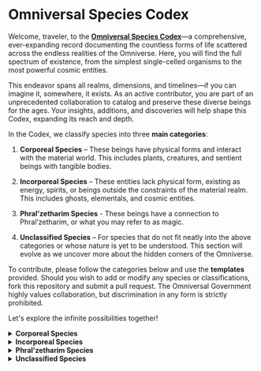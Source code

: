 <style src="../main.css"></style>

# Omniversal Species Codex

Welcome, traveler, to the **[Omniversal Species Codex](..)**—a comprehensive, ever-expanding record documenting the countless forms of life scattered across the endless realities of the Omniverse. Here, you will find the full spectrum of existence, from the simplest single-celled organisms to the most powerful cosmic entities.

This endeavor spans all realms, dimensions, and timelines—if you can imagine it, somewhere, it exists. As an active contributor, you are part of an unprecedented collaboration to catalog and preserve these diverse beings for the ages. Your insights, additions, and discoveries will help shape this Codex, expanding its reach and depth.

In the Codex, we classify species into three **main categories**:

1. **Corporeal Species** – These beings have physical forms and interact with the material world. This includes plants, creatures, and sentient beings with tangible bodies.

2. **Incorporeal Species** – These entities lack physical form, existing as energy, spirits, or beings outside the constraints of the material realm. This includes ghosts, elementals, and cosmic entities.

3. **Phral’zetharim Species** - These beings have a connection to Phral’zetharim, or what you may refer to as magic.

4. **Unclassified Species** – For species that do not fit neatly into the above categories or whose nature is yet to be understood. This section will evolve as we uncover more about the hidden corners of the Omniverse.

To contribute, please follow the categories below and use the **templates** provided. Should you wish to add or modify any species or classifications, fork this repository and submit a pull request. The Omniversal Government highly values collaboration, but discrimination in any form is strictly prohibited.

Let's explore the infinite possibilities together!

<details>
  <summary><strong>Corporeal Species</strong></summary>
  Corporeal species are beings that possess a physical form and exist within the material realm. These entities are tangible and can be perceived through the senses, from the smallest bacteria to the grandest of beasts. They range from plants that thrive in various ecosystems to complex creatures and sentient beings with intelligence and emotions. While they are bound by the laws of physics, corporeal species can possess remarkable adaptations, including evolved traits suited to their environment. They are the most familiar type of life, but their diversity across the Omniverse is limitless.

  <details>
    <summary><strong>Sentient</strong></summary>
    Sentient species possess self-awareness, cognition, and the capacity for abstract thought. They may exhibit language, emotion, social structures, and philosophical introspection. Their actions are not merely instinctual but shaped by intent, curiosity, and often, conflict. Whether forged from matter, or energy, sentient beings leave imprints on reality—through art, war, or wonder.
  </details>

  <details>
    <summary><strong>Non-Sentient</strong></summary>
    Non-sentient species operate without conscious will or abstract reasoning. Their existence is governed by instinct, programming, environmental stimulus, or deeper forces they neither control nor comprehend. Though they may act with complexity, their patterns are not born from self-reflection. Yet even without awareness, their role in the Omniverse is vital—woven into ecosystems, and energy flows.
  </details>
</details>

<details>
  <summary><strong>Incorporeal Species</strong></summary>
  Incorporeal species are entities that exist beyond the physical realm, often intangible and invisible to those bound to the material world. These beings do not have a physical body but instead manifest as energy, consciousness, or spiritual essence. They include spirits, elemental forces, and cosmic entities, often existing in higher dimensions or parallel realities. Incorporeal species can interact with the material realm in subtle ways, such as influencing thoughts, manipulating energies, or guiding destinies. Despite their lack of a physical form, many of these entities possess intelligence, motives, and powers far beyond those of corporeal beings.
  <details>
    <summary><strong>Sentient</strong></summary>
    Sentient species possess self-awareness, cognition, and the capacity for abstract thought. They may exhibit language, emotion, social structures, and philosophical introspection. Their actions are not merely instinctual but shaped by intent, curiosity, and often, conflict. Whether forged from matter, or energy, sentient beings leave imprints on reality—through art, war, or wonder.
  </details>

  <details>
    <summary><strong>Non-Sentient</strong></summary>
    Non-sentient species operate without conscious will or abstract reasoning. Their existence is governed by instinct, programming, environmental stimulus, or deeper forces they neither control nor comprehend. Though they may act with complexity, their patterns are not born from self-reflection. Yet even without awareness, their role in the Omniverse is vital—woven into ecosystems, and energy flows.
  </details>
</details>

<details>
  <summary><strong>Phral’zetharim Species</strong></summary>
  Phral’zetharim Species are entities intrinsically linked to the force known as <em>Phral’zetharim</em>—an omniversal phenomenon best understood as the act of willfully rewriting the foundational laws of existence. Some species produce it internally, their biology shaped around catalytic nexuses; others absorb it ambiently from regions saturated in raw metaphysical flux.

  The manipulation of Phral’zetharim is tiered. Tiers 1 through 10 encompass the commonly observed spectrum—abilities ranging from elemental conjuration and spatial distortion to mid-scale temporal influence. However, above Tier 10 lies a domain so complex it collapses under the weight of traditional logic. Species operating at these higher tiers manipulate cause, probability, and ontology itself—realities bend, events retroactively fracture, and time weeps.

  Despite their potency, Phral’zetharim Species are not inherently rare. In an infinite Omniverse, where every permutation of life eventually occurs, their existence is not anomaly—but inevitability.
  <details>
    <summary><strong>Sentient</strong></summary>
    Sentient species possess self-awareness, cognition, and the capacity for abstract thought. They may exhibit language, emotion, social structures, and philosophical introspection. Their actions are not merely instinctual but shaped by intent, curiosity, and often, conflict. Whether forged from matter, energy, or Phral’zetharim itself, sentient beings leave imprints on reality—through art, war, or wonder.
  </details>

  <details>
    <summary><strong>Non-Sentient</strong></summary>
    Non-sentient species operate without conscious will or abstract reasoning. Their existence is governed by instinct, programming, environmental stimulus, or deeper forces they neither control nor comprehend. Though they may act with complexity, their patterns are not born from self-reflection. Yet even without awareness, their role in the Omniverse is vital—woven into ecosystems, energy flows, and Phral’zetharic balances.
  </details>
</details>

<details>
  <summary><strong>Unclassified Species</strong></summary>
  Unclassified species are those whose nature or origin does not fit neatly into the known categories of corporeal or incorporeal life. These beings may possess characteristics of both categories or may come from entirely unknown dimensions and planes of existence. Some may be newly discovered or still evolving, while others may exist in forms that defy current understanding. The Unclassified section serves as a place for species that challenge our current knowledge and as a repository for mysterious entities whose classification remains open for exploration. As we uncover more about these enigmatic beings, their stories will help expand the boundaries of the Omniversal Species Codex.

  Note: There are no subcategories as these are what can not be classified. Few are capable of being expressed in a language like this.
</details>
